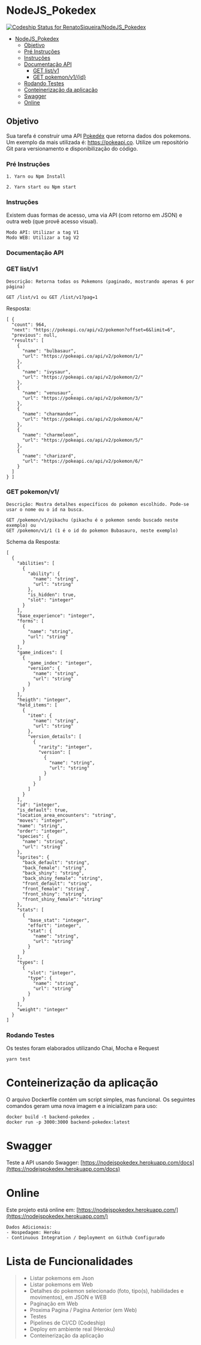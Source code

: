 # NodeJS_Pokedex
[![Codeship Status for RenatoSiqueira/NodeJS_Pokedex](https://app.codeship.com/projects/a81ef7d0-c074-0137-3631-424e917e6618/status?branch=master)](https://app.codeship.com/projects/365892)

- [NodeJS_Pokedex](#NodeJS_Pokedex)
    - [Objetivo](#objetivo)
    - [Pré Instruções](#Pré-Instruções)
    - [Instruções](#Instruções)
    - [Documentação API](#Documentação-API)
        - [GET list/v1](#GET-list/v1)
        - [GET pokemon/v1/{id}](#GET-pokemon/v1/)
    - [Rodando Testes](#Rodando-Testes)
    - [Conteinerização da aplicação](#Conteinerização-da-aplicação)
    - [Swagger](#swagger)
    - [Online](#online)

## Objetivo
Sua tarefa é construir uma API [Pokedéx](https://nodejspokedex.herokuapp.com/) que retorna dados dos pokemons. Um exemplo da mais utilizada é: https://pokeapi.co. Utilize um repositório Git para versionamento e disponibilização do código.

### Pré Instruções
```
1. Yarn ou Npm Install

2. Yarn start ou Npm start
```

### Instruções
Existem duas formas de acesso, uma via API (com retorno em JSON) e outra web (que provê acesso visual).
```
Modo API: Utilizar a tag V1
Modo WEB: Utilizar a tag V2
```

### Documentação API
### GET list/v1
```
Descrição: Retorna todas os Pokemons (paginado, mostrando apenas 6 por página)

GET /list/v1 ou GET /list/v1?pag=1
```
Resposta:
```
[ {
  "count": 964,
  "next": "https://pokeapi.co/api/v2/pokemon?offset=6&limit=6",
  "previous": null,
  "results": [
    {
      "name": "bulbasaur",
      "url": "https://pokeapi.co/api/v2/pokemon/1/"
    },
    {
      "name": "ivysaur",
      "url": "https://pokeapi.co/api/v2/pokemon/2/"
    },
    {
      "name": "venusaur",
      "url": "https://pokeapi.co/api/v2/pokemon/3/"
    },
    {
      "name": "charmander",
      "url": "https://pokeapi.co/api/v2/pokemon/4/"
    },
    {
      "name": "charmeleon",
      "url": "https://pokeapi.co/api/v2/pokemon/5/"
    },
    {
      "name": "charizard",
      "url": "https://pokeapi.co/api/v2/pokemon/6/"
    }
  ]
} ] 
```

### GET pokemon/v1/
```
Descrição: Mostra detalhes específicos do pokemon escolhido. Pode-se usar o nome ou o id na busca.

GET /pokemon/v1/pikachu (pikachu é o pokemon sendo buscado neste exemplo) ou 
GET /pokemon/v1/1 (1 é o id do pokemon Bubasauro, neste exemplo)
```
Schema da Resposta:
```
[
  {
    "abilities": [
      {
        "ability": {
          "name": "string",
          "url": "string"
        },
        "is_hidden": true,
        "slot": "integer"
      }
    ],
    "base_experience": "integer",
    "forms": [
      {
        "name": "string",
        "url": "string"
      }
    ],
    "game_indices": [
      {
        "game_index": "integer",
        "version": {
          "name": "string",
          "url": "string"
        }
      }
    ],
    "heigth": "integer",
    "held_items": [
      {
        "item": {
          "name": "string",
          "url": "string"
        },
        "version_details": [
          {
            "rarity": "integer",
            "version": [
              {
                "name": "string",
                "url": "string"
              }
            ]
          }
        ]
      }
    ],
    "id": "integer",
    "is_default": true,
    "location_area_encounters": "string",
    "moves": "integer",
    "name": "string",
    "order": "integer",
    "species": {
      "name": "string",
      "url": "string"
    },
    "sprites": {
      "back_default": "string",
      "back_female": "string",
      "back_shiny": "string",
      "back_shiny_female": "string",
      "front_default": "string",
      "front_female": "string",
      "front_shiny": "string",
      "front_shiny_female": "string"
    },
    "stats": [
      {
        "base_stat": "integer",
        "effort": "integer",
        "stat": {
          "name": "string",
          "url": "string"
        }
      }
    ],
    "types": [
      {
        "slot": "integer",
        "type": {
          "name": "string",
          "url": "string"
        }
      }
    ],
    "weight": "integer"
  }
]
```

### Rodando Testes
Os testes foram elaborados utilizando Chai, Mocha e Request
```
yarn test
```

# Conteinerização da aplicação
O arquivo Dockerfile contém um script simples, mas funcional. Os seguintes comandos geram uma nova imagem e a inicializam para uso:
```
docker build -t backend-pokedex .
docker run -p 3000:3000 backend-pokedex:latest
```

# Swagger
Teste a API usando Swagger:
[https://nodejspokedex.herokuapp.com/docs](https://nodejspokedex.herokuapp.com/docs)

# Online
Este projeto está online em: 
[https://nodejspokedex.herokuapp.com/](https://nodejspokedex.herokuapp.com/)
```
Dados Adicionais:
- Hospedagem: Heroku
- Continuous Integration / Deployment on Github Configurado
```

# Lista de Funcionalidades
> - Listar pokemons em Json
> - Listar pokemons em Web
> - Detalhes do pokemon selecionado (foto, tipo(s), habilidades e movimentos), em JSON e WEB
> - Paginação em Web
> - Proxima Pagina / Pagina Anterior (em Web)
> - Testes
> - Pipelines de CI/CD (Codeship)
> - Deploy em ambiente real (Heroku)
> - Conteinerização da aplicação
